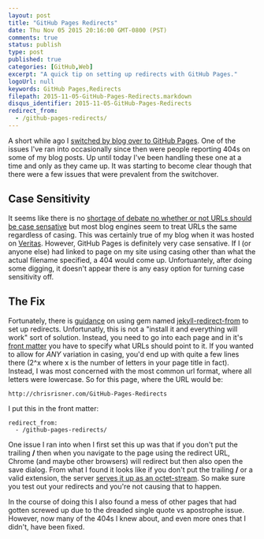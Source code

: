 ```yaml
---
layout: post
title: "GitHub Pages Redirects"
date: Thu Nov 05 2015 20:16:00 GMT-0800 (PST)
comments: true
status: publish
type: post
published: true
categories: [GitHub,Web]
excerpt: "A quick tip on setting up redirects with GitHub Pages."
logoUrl: null
keywords: GitHub Pages,Redirects
filepath: 2015-11-05-GitHub-Pages-Redirects.markdown
disqus_identifier: 2015-11-05-GitHub-Pages-Redirects
redirect_from: 
  - /github-pages-redirects/
---
```


A short while ago I [switched by blog over to GitHub Pages](http://chrisrisner.com/Changing-Blog-Platforms-Again/).  One of the issues I've ran into occasionally since then were people reporting 404s on some of my blog posts.  Up until today I've been handling these one at a time and only as they came up.  It was starting to become clear though that there were a few issues that were prevalent from the switchover.

## Case Sensitivity
It seems like there is no [shortage of debate no whether or not URLs should be case sensative](http://stackoverflow.com/questions/7996919/should-url-be-case-sensitive) but most blog engines seem to treat URLs the same regardless of casing.  This was certainly true of my blog when it was hosted on [Veritas](http://chrisrisner.com/Veritas--Creating-a-Blog-Engine-with-MVC-2-and--Net-4-0-%E2%80%93-Part-1/).  However, GitHub Pages is definitely very case sensative.  If I (or anyone else) had linked to page on my site using casing other than what the actual filename specified, a 404 would come up.  Unfortuantely, after doing some digging, it doesn't appear there is any easy option for turning case sensitivity off.

## The Fix
Fortunately, there is [guidance](https://help.github.com/articles/redirects-on-github-pages/) on using gem named [jekyll-redirect-from](https://github.com/jekyll/jekyll-redirect-from) to set up redirects.  Unfortunatly, this is not a "install it and everything will work" sort of solution.  Instead, you need to go into each page and in it's [front matter](http://jekyllrb.com/docs/frontmatter/) you have to specify what URLs should point to it.  If you wanted to allow for *ANY* variation in casing, you'd end up with quite a few lines there (2^x where x is the number of letters in your page title in fact).  Instead, I was most concerned with the most common url format, where all letters were lowercase.  So for this page, where the URL would be:

`http://chrisrisner.com/GitHub-Pages-Redirects`

I put this in the front matter:

```
redirect_from: 
  - /github-pages-redirects/
```

One issue I ran into when I first set this up was that if you don't put the trailing **/** then when you navigate to the page using the redirect URL, Chrome (and maybe other browsers) will redirect but then also open the save dialog.  From what I found it looks like if you don't put the trailing **/** or a valid extension, the server [serves it up as an octet-stream](https://github.com/jekyll/jekyll/issues/3513).  So make sure you test out your redirects and you're not causing that to happen.

In the course of doing this I also found a mess of other pages that had gotten screwed up due to the dreaded single quote vs apostrophe issue.  However, now many of the 404s I knew about, and even more ones that I didn't, have been fixed.  